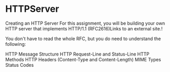 # HTTPServer

Creating an HTTP Server
For this assignment, you will be building your own HTTP server that implements HTTP/1.1 (RFC2616)Links to an external site.!

You don't have to read the whole RFC, but you do need to understand the following:

HTTP Message Structure
HTTP Request-Line and Status-Line
HTTP Methods
HTTP Headers (Content-Type and Content-Length)
MIME Types
Status Codes
